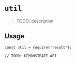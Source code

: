 # `util`

> TODO: description

## Usage

```
const util = require('result');

// TODO: DEMONSTRATE API
```
